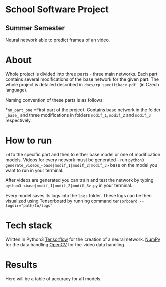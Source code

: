 # School Software Project
## Summer Semester

Neural network able to predict frames of an video.

About
==========
Whole project is divided into three parts - three main networks. Each part contains several modifications of the base network for the given part. The whole project is detailed described in `docs/rp_specifikace.pdf_` (in Czech language).


Naming convention of these parts is as follows:

  *`nn_part_one`
   *First part of the project. Contains base network in the folder `_base_` and three modifications in folders `modif_1`, `modif_2` and `modif_3` respectively.

How to run
==========
`cd` to the specific part and then to either base model or one of modification models. Videos for every network must be generated - run `python3 generate_videos_<base|modif_1|modif_2|modif_3>` base on the model you want to run in your terminal. 

After videos are generated you can train and test the network by typing `python3 <base|modif_1|modif_2|modif_3>.py` in your terminal.

Every model saves its logs into the `logs` folder. These logs can be then visualized using Tensorboard by running command `tensorboard --logdir="path/to/logs"`

Tech stack
==========
Written in Python3
[Tensorflow](tensorflow.org) for the creation of a neural network.
[NumPy](http://www.numpy.org/) for the data handling
[OpenCV](http://opencv.org/) for the video data handling

Results
=======
Here will be a table of accuracy for all models.
